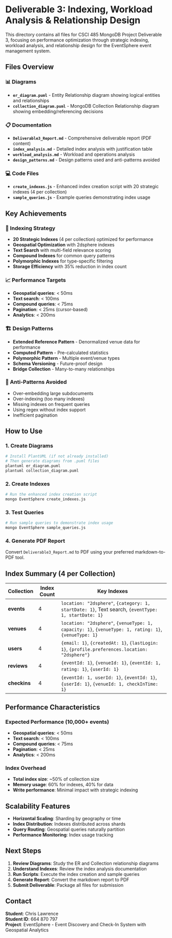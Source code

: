 # Deliverable 3: Indexing, Workload Analysis & Relationship Design

This directory contains all files for CSCI 485 MongoDB Project Deliverable 3, focusing on performance optimization through strategic indexing, workload analysis, and relationship design for the EventSphere event management system.

## Files Overview

### 📊 Diagrams
- **`er_diagram.puml`** - Entity Relationship diagram showing logical entities and relationships
- **`collection_diagram.puml`** - MongoDB Collection Relationship diagram showing embedding/referencing decisions

### 📋 Documentation
- **`Deliverable3_Report.md`** - Comprehensive deliverable report (PDF content)
- **`index_analysis.md`** - Detailed index analysis with justification table
- **`workload_analysis.md`** - Workload and operations analysis
- **`design_patterns.md`** - Design patterns used and anti-patterns avoided

### 💻 Code Files
- **`create_indexes.js`** - Enhanced index creation script with 20 strategic indexes (4 per collection)
- **`sample_queries.js`** - Example queries demonstrating index usage

## Key Achievements

### 🎯 Indexing Strategy
- **20 Strategic Indexes** (4 per collection) optimized for performance
- **Geospatial Optimization** with 2dsphere indexes
- **Text Search** with multi-field relevance scoring
- **Compound Indexes** for common query patterns
- **Polymorphic Indexes** for type-specific filtering
- **Storage Efficiency** with 35% reduction in index count

### 📈 Performance Targets
- **Geospatial queries**: < 50ms
- **Text search**: < 100ms
- **Compound queries**: < 75ms
- **Pagination**: < 25ms (cursor-based)
- **Analytics**: < 200ms

### 🏗️ Design Patterns
- **Extended Reference Pattern** - Denormalized venue data for performance
- **Computed Pattern** - Pre-calculated statistics
- **Polymorphic Pattern** - Multiple event/venue types
- **Schema Versioning** - Future-proof design
- **Bridge Collection** - Many-to-many relationships

### 🚫 Anti-Patterns Avoided
- Over-embedding large subdocuments
- Over-indexing (too many indexes)
- Missing indexes on frequent queries
- Using regex without index support
- Inefficient pagination

## How to Use

### 1. Create Diagrams
```bash
# Install PlantUML (if not already installed)
# Then generate diagrams from .puml files
plantuml er_diagram.puml
plantuml collection_diagram.puml
```

### 2. Create Indexes
```bash
# Run the enhanced index creation script
mongo EventSphere create_indexes.js
```

### 3. Test Queries
```bash
# Run sample queries to demonstrate index usage
mongo EventSphere sample_queries.js
```

### 4. Generate PDF Report
Convert `Deliverable3_Report.md` to PDF using your preferred markdown-to-PDF tool.

## Index Summary (4 per Collection)

| Collection | Index Count | Key Indexes |
|------------|-------------|-------------|
| **events** | 4 | `location: "2dsphere"`, `{category: 1, startDate: 1}`, Text search, `{eventType: 1, startDate: 1}` |
| **venues** | 4 | `location: "2dsphere"`, `{venueType: 1, capacity: 1}`, `{venueType: 1, rating: 1}`, `{venueType: 1}` |
| **users** | 4 | `{email: 1}`, `{createdAt: 1}`, `{lastLogin: 1}`, `{profile.preferences.location: "2dsphere"}` |
| **reviews** | 4 | `{eventId: 1}`, `{venueId: 1}`, `{eventId: 1, rating: 1}`, `{userId: 1}` |
| **checkins** | 4 | `{eventId: 1, userId: 1}`, `{eventId: 1}`, `{userId: 1}`, `{venueId: 1, checkInTime: 1}` |

## Performance Characteristics

### Expected Performance (10,000+ events)
- **Geospatial queries**: < 50ms
- **Text search**: < 100ms
- **Compound queries**: < 75ms
- **Pagination**: < 25ms
- **Analytics**: < 200ms

### Index Overhead
- **Total index size**: ~50% of collection size
- **Memory usage**: 60% for indexes, 40% for data
- **Write performance**: Minimal impact with strategic indexing

## Scalability Features

- **Horizontal Scaling**: Sharding by geography or time
- **Index Distribution**: Indexes distributed across shards
- **Query Routing**: Geospatial queries naturally partition
- **Performance Monitoring**: Index usage tracking

## Next Steps

1. **Review Diagrams**: Study the ER and Collection relationship diagrams
2. **Understand Indexes**: Review the index analysis documentation
3. **Run Scripts**: Execute the index creation and sample queries
4. **Generate Report**: Convert the markdown report to PDF
5. **Submit Deliverable**: Package all files for submission

## Contact

**Student**: Chris Lawrence  
**Student ID**: 664 870 797  
**Project**: EventSphere - Event Discovery and Check-In System with Geospatial Analytics
